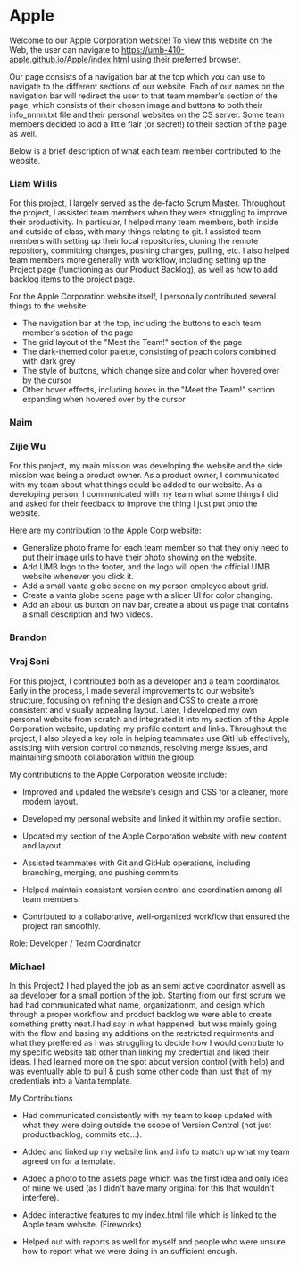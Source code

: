 # Apple

Welcome to our Apple Corporation website! To view this website on the Web, the user can navigate to https://umb-410-apple.github.io/Apple/index.html using their preferred browser. 

Our page consists of a navigation bar at the top which you can use to navigate to the different sections of our website. Each of our names on the navigation bar will redirect the user to that team member's section of the page, which consists of their chosen image and buttons to both their info_nnnn.txt file and their personal websites on the CS server. Some team members decided to add a little flair (or secret!) to their section of the page as well. 

Below is a brief description of what each team member contributed to the website.

### Liam Willis

For this project, I largely served as the de-facto Scrum Master. Throughout the project, I assisted team members when they were struggling to improve their productivity. In particular, I helped many team members, both inside and outside of class, with many things relating to git. I assisted team members with setting up their local repositories, cloning the remote repository, committing changes, pushing changes, pulling, etc. I also helped team members more generally with workflow, including setting up the Project page (functioning as our Product Backlog), as well as how to add backlog items to the project page.

For the Apple Corporation website itself, I personally contributed several things to the website:
- The navigation bar at the top, including the buttons to each team member's section of the page
- The grid layout of the "Meet the Team!" section of the page
- The dark-themed color palette, consisting of peach colors combined with dark grey
- The style of buttons, which change size and color when hovered over by the cursor
- Other hover effects, including boxes in the "Meet the Team!" section expanding when hovered over by the cursor

### Naim

### Zijie Wu

For this project, my main mission was developing the website and the side mission was being a product owner. As a product owner, I communicated with my team about what things could be added to our website. As a developing person, I communicated with my team what some things I did and asked
for their feedback to improve the thing I just put onto the website. 

Here are my contribution to the Apple Corp website:
- Generalize photo frame for each team member so that they only need to put their image urls to have their photo showing on the website.
- Add UMB logo to the footer, and the logo will open the official UMB website whenever you click it.
- Add a small vanta globe scene on my person employee about grid.
- Create a vanta globe scene page with a slicer UI for color changing.
- Add an about us button on nav bar, create a about us page that contains a small description and two videos.

### Brandon

### Vraj Soni

For this project, I contributed both as a developer and a team coordinator. Early in the process, I made several improvements to our website’s structure, focusing on refining the design and CSS to create a more consistent and visually appealing layout. Later, I developed my own personal website from scratch and integrated it into my section of the Apple Corporation website, updating my profile content and links. Throughout the project, I also played a key role in helping teammates use GitHub effectively, assisting with version control commands, resolving merge issues, and maintaining smooth collaboration within the group.

My contributions to the Apple Corporation website include:

- Improved and updated the website’s design and CSS for a cleaner, more modern layout.

- Developed my personal website and linked it within my profile section.

- Updated my section of the Apple Corporation website with new content and layout.

- Assisted teammates with Git and GitHub operations, including branching, merging, and pushing commits.

- Helped maintain consistent version control and coordination among all team members.

- Contributed to a collaborative, well-organized workflow that ensured the project ran smoothly.

Role: Developer / Team Coordinator

### Michael

In this Project2 I had played the job as an semi active coordinator aswell as aa developer for a small portion of the job. Starting from our first scrum we had had communicated what name, organizationm, and design which through a proper workflow and product backlog we were able to create something pretty neat.I had say in what happened, but was mainly going with the flow and basing my additions on the restricted requirments and what they preffered as I was struggling to decide how I would contrbute to my specific website tab other than linking my credential and liked their ideas. I had learned more on the spot about version control (with help) and was eventually able to pull & push some other code than just that of my credentials into a Vanta template.

My Contributions
- Had communicated consistently with my team to keep updated with what they were doing outside the scope of Version Control (not just productbacklog, commits etc...).

- Added and linked up my website link and info to match up what my team agreed on for a template.

- Added a photo to the assets page which was the first idea and only idea of mine we used (as I didn't have many original for this that wouldn't interfere). 

- Added interactive features to my index.html file which is linked to the Apple team website. (Fireworks)

- Helped out with reports as well for myself and people who were unsure how to report what we were doing in an sufficient enough.